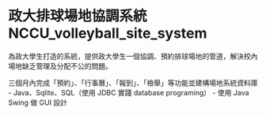 # 政大排球場地協調系統 NCCU_volleyball_site_system

為政大學生打造的系統，提供政大學生一個協調、預約排球場地的管道，解決校內場地缺乏管理及分配不公的問題。

  三個月內完成「預約」、「行事曆」、「報到」、「檢舉」等功能並建構場地系統資料庫
    - Java、Sqlite、SQL（使用 JDBC 實踐 database programing）
    - 使用 Java Swing 做 GUI 設計

